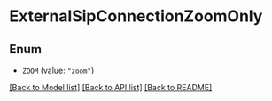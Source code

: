 # ExternalSipConnectionZoomOnly

## Enum


* `ZOOM` (value: `"zoom"`)


[[Back to Model list]](../README.md#documentation-for-models) [[Back to API list]](../README.md#documentation-for-api-endpoints) [[Back to README]](../README.md)


